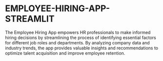 # EMPLOYEE-HIRING-APP-STREAMLIT
The Employee Hiring App empowers HR professionals to make informed hiring decisions by streamlining the process of identifying essential factors for different job roles and departments. By analyzing company data and industry trends, the app provides valuable insights and recommendations to optimize talent acquisition and improve employee retention.
